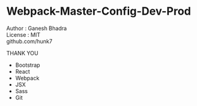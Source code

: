 # Webpack-Master-Config-Dev-Prod    
 Author : Ganesh Bhadra     
 License : MIT        
 github.com/hunk7     

THANK YOU

- Bootstrap
- React
- Webpack
- JSX
- Sass
- Git

